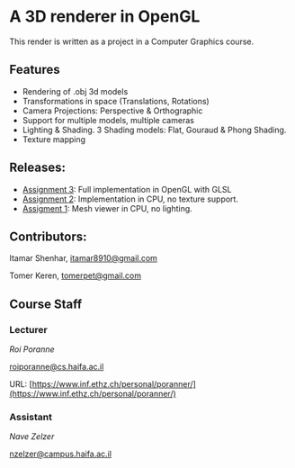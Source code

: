 
# A 3D renderer in OpenGL

This render is written as a project in a Computer Graphics course.

## Features
* Rendering of .obj 3d models
* Transformations in space (Translations, Rotations)
* Camera Projections: Perspective & Orthographic 
* Support for multiple models, multiple cameras
* Lighting & Shading. 3 Shading models: Flat, Gouraud & Phong Shading.
* Texture mapping

## Releases:

* [Assignment 3](https://github.com/itamar8910/ComputerGraphics/releases/tag/Assignment3): Full implementation in OpenGL with GLSL
* [Assignment 2](https://github.com/itamar8910/ComputerGraphics/releases/tag/assignment2): Implementation in CPU, no texture support.
* [Assigment 1](https://github.com/itamar8910/ComputerGraphics/releases/tag/assignment1): Mesh viewer in CPU, no lighting.

## Contributors:

Itamar Shenhar, itamar8910@gmail.com

Tomer Keren, tomerpet@gmail.com

## Course Staff 

### Lecturer
*Roi Poranne*

[roiporanne@cs.haifa.ac.il](mailto:roiporanne@cs.haifa.ac.il)

URL: [https://www.inf.ethz.ch/personal/poranner/](https://www.inf.ethz.ch/personal/poranner/)


### Assistant
*Nave Zelzer*

[nzelzer@campus.haifa.ac.il](mailto:nzelzer@campus.haifa.ac.il)
